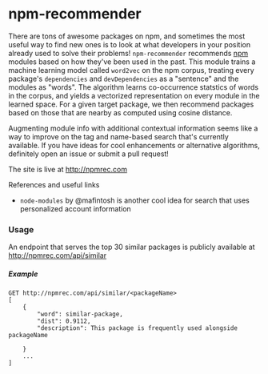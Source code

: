 # npm-recommender
There are tons of awesome packages on npm, and sometimes the most useful way to find new ones is to look at what developers in your position already used to solve their problems! `npm-recommender` recommends [npm](https://npmjs.org) modules based on how they've been used in the past. This module trains a machine learning model called `word2vec` on the npm corpus, treating every package's `dependencies` and `devDependencies` as a "sentence" and the modules as "words". The algorithm learns co-occurrence statstics of words in the corpus, and yields a vectorized representation on every module in the learned space. For a given target package, we then recommend packages based on those that are nearby as computed using cosine distance.

Augmenting module info with additional contextual information seems like a way to improve on the tag and name-based search that's currently available. If you have ideas for cool enhancements or alternative algorithms, definitely open an issue or submit a pull request!

The site is live at http://npmrec.com

References and useful links
- `node-modules` by @mafintosh is another cool idea for search that uses personalized account information

### Usage
An endpoint that serves the top 30 similar packages is publicly available at http://npmrec.com/api/similar

##### Example
```
GET http://npmrec.com/api/similar/<packageName>
[
	{	
		"word": similar-package,
		"dist": 0.9112,
		"description": This package is frequently used alongside packageName

	}
	...
]
```
